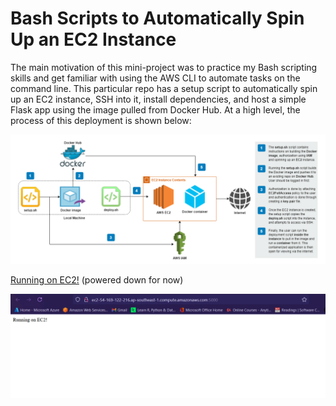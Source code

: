 # Bash Scripts to Automatically Spin Up an EC2 Instance

The main motivation of this mini-project was to practice my Bash scripting
skills and get familiar with using the AWS CLI to automate tasks on the command
line. This particular repo has a setup script to automatically spin up an EC2
instance, SSH into it, install dependencies, and host a simple Flask app using
the image pulled from Docker Hub. At a high level, the process of this deployment
is shown below:

![A high-level overview of the architecture](/assets/images/infrastructure.png)

[Running on EC2!](http://ec2-54-169-122-216.ap-southeast-1.compute.amazonaws.com:5000) (powered down for now)

![Simple Flask app running on EC2](/assets/images/running_on_ec2.png)
